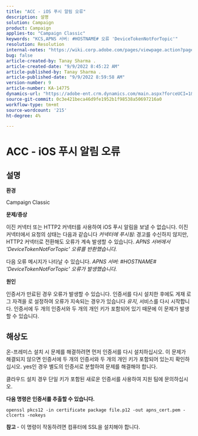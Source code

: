 ```yaml
---
title: "ACC - iOS 푸시 알림 오류"
description: 설명
solution: Campaign
product: Campaign
applies-to: "Campaign Classic"
keywords: "KCS,APNS 서버: #HOSTNAME# 오류 'DeviceTokenNotForTopic'"
resolution: Resolution
internal-notes: "https://wiki.corp.adobe.com/pages/viewpage.action?pageId=1334124733"
bug: false
article-created-by: Tanay Sharma .
article-created-date: "9/9/2022 8:45:22 AM"
article-published-by: Tanay Sharma .
article-published-date: "9/9/2022 8:59:58 AM"
version-number: 9
article-number: KA-14775
dynamics-url: "https://adobe-ent.crm.dynamics.com/main.aspx?forceUCI=1&pagetype=entityrecord&etn=knowledgearticle&id=77b943bc-1b30-ed11-9db1-002248086735"
source-git-commit: 0c3e421beca46d9fe1952b1f98538a50697216a0
workflow-type: tm+mt
source-wordcount: '215'
ht-degree: 4%

---
```


# ACC - iOS 푸시 알림 오류

## 설명




<b>환경</b>



Campaign Classic



<b>문제/증상</b>



이진 커넥터 또는 HTTP2 커넥터를 사용하여 iOS 푸시 알림을 보낼 수 없습니다. 이진 커넥터에서 요청의 상태는 다음과 같습니다 *커넥터에 푸시됨*: 경고를 수신하지 않지만, HTTP2 커넥터로 전환해도 오류가 계속 발생할 수 있습니다. *APNS 서버에서 &#39;DeviceTokenNotForTopic&#39; 오류를 반환했습니다.*



다음 오류 메시지가 나타날 수 있습니다. *APNS 서버: #HOSTNAME# &#39;DeviceTokenNotForTopic&#39; 오류가 발생했습니다.*



<b>원인</b>



인증서가 만료된 경우 오류가 발생할 수 있습니다. 인증서를 다시 설치한 후에도 게재 로그 자격을 로 설정하여 오류가 지속되는 경우가 있습니다 *유지*, 서비스를 다시 시작합니다. 인증서에 두 개의 인증서와 두 개의 개인 키가 포함되어 있기 때문에 이 문제가 발생할 수 있습니다.










## 해상도


온-프레미스 설치 시 문제를 해결하려면 먼저 인증서를 다시 설치하십시오. 이 문제가 해결되지 않으면 인증서에 두 개의 인증서와 두 개의 개인 키가 포함되어 있는지 확인하십시오. yes인 경우 별도의 인증서로 분할하여 문제를 해결해야 합니다.

클라우드 설치 경우 단일 키가 포함된 새로운 인증서를 사용하여 지원 팀에 문의하십시오.



<b>다음 명령은 인증서를 추출할 수 있습니다.</b>

```
openssl pkcs12 -in certificate package file.p12 -out apns_cert.pem -clcerts -nokeys
```




<b>참고 </b>- 이 명령이 작동하려면 컴퓨터에 SSL을 설치해야 합니다.
